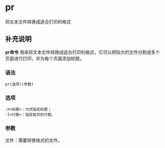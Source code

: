 pr
===

将文本文件转换成适合打印的格式

## 补充说明

**pr命令** 用来将文本文件转换成适合打印的格式，它可以把较大的文件分割成多个页面进行打印，并为每个页面添加标题。

###  语法

```shell
pr(选项)(参数)
```

###  选项

```shell
-h<标题>：为页指定标题；
-l<行数>：指定每页的行数。
```

###  参数

文件：需要转换格式的文件。


